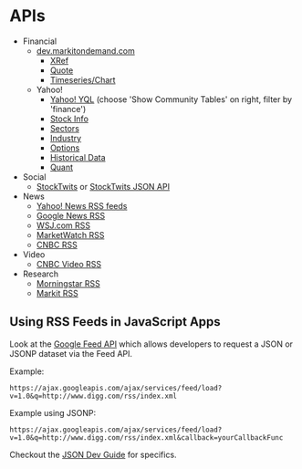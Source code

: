 # APIs

* Financial
    * [dev.markitondemand.com](http://dev.markitondemand.com)
        * [XRef](http://dev.markitondemand.com/#companylookup)
        * [Quote](http://dev.markitondemand.com/#stockquote)
        * [Timeseries/Chart](http://dev.markitondemand.com/#timeseries)
    * Yahoo!
        * [Yahoo! YQL](http://developer.yahoo.com/yql/console/) (choose 'Show Community Tables' on right, filter by 'finance')
        * [Stock Info](http://developer.yahoo.com/yql/console/?q=select%20*%20from%20yahoo.finance.stocks%20where%20symbol%3D%22GOOG%22&env=store%3A%2F%2Fdatatables.org%2Falltableswithkeys)
        * [Sectors](http://developer.yahoo.com/yql/console/?q=select%20*%20from%20yahoo.finance.sectors&env=store%3A%2F%2Fdatatables.org%2Falltableswithkeys )
        * [Industry](http://developer.yahoo.com/yql/console/?q=select%20*%20from%20yahoo.finance.industry%20where%20id%3D%22112%22&env=store%3A%2F%2Fdatatables.org%2Falltableswithkeys)
        * [Options](http://developer.yahoo.com/yql/console/?q=SELECT%20*%20FROM%20yahoo.finance.options%20WHERE%20symbol%3D'GOOG'%20AND%20expiration%3D'2010-06'&env=store%3A%2F%2Fdatatables.org%2Falltableswithkeys)
        * [Historical Data](http://developer.yahoo.com/yql/console/?q=select%20*%20from%20yahoo.finance.historicaldata%20where%20symbol%20%3D%20%22YHOO%22%20and%20startDate%20%3D%20%222009-09-11%22%20and%20endDate%20%3D%20%222010-03-10%22&env=store%3A%2F%2Fdatatables.org%2Falltableswithkeys)
        * [Quant](http://developer.yahoo.com/yql/console/?q=select%20*%20from%20yahoo.finance.quant%20where%20symbol%20in%20(%22YHOO%22)&env=store%3A%2F%2Fdatatables.org%2Falltableswithkeys)
* Social
    * [StockTwits](http://stocktwits.com/developers/docs) or [StockTwits JSON API](https://api.stocktwits.com/api/2/streams/symbol/GOOG.json)
* News
    * [Yahoo! News RSS feeds](http://news.yahoo.com/sitemap/)
    * [Google News RSS](https://news.google.com/news/feeds?q=apple&output=rss)
    * [WSJ.com RSS](http://online.wsj.com/public/page/0_0813.html)
    * [MarketWatch RSS](http://www.marketwatch.com/rss/)
    * [CNBC RSS](http://www.cnbc.com/id/28295763)
* Video
    * [CNBC Video RSS](http://www.cnbc.com/id/15839263/device/rss/rss.xml)
* Research
    * [Morningstar RSS](http://news.morningstar.com/rss/rss.html)
    * [Markit RSS](http://www.markit.com/en/about/rss/rss-homepage.page)

## Using RSS Feeds in JavaScript Apps

Look at the [Google Feed API](https://developers.google.com/feed/v1/) which allows developers to request a JSON or JSONP dataset via the Feed API.

Example:

`https://ajax.googleapis.com/ajax/services/feed/load?v=1.0&q=http://www.digg.com/rss/index.xml`

Example using JSONP:

`https://ajax.googleapis.com/ajax/services/feed/load?v=1.0&q=http://www.digg.com/rss/index.xml&callback=yourCallbackFunc`

Checkout the [JSON Dev Guide](https://developers.google.com/feed/v1/jsondevguide) for specifics.